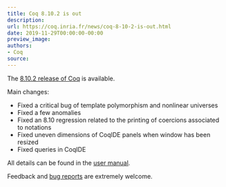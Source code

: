 ```yaml
---
title: Coq 8.10.2 is out
description:
url: https://coq.inria.fr/news/coq-8-10-2-is-out.html
date: 2019-11-29T00:00:00-00:00
preview_image:
authors:
- Coq
source:
---
```



<p>The <a href="https://github.com/coq/coq/releases/tag/V8.10.2">8.10.2 release of Coq</a> is available.</p>
<p>Main changes:</p>
<ul>
<li>Fixed a critical bug of template polymorphism and nonlinear universes</li>
<li>Fixed a few anomalies</li>
<li>Fixed an 8.10 regression related to the printing of coercions associated to notations</li>
<li>Fixed uneven dimensions of CoqIDE panels when window has been resized</li>
<li>Fixed queries in CoqIDE</li>
</ul>
<p>All details can be found in the <a href="https://coq.github.io/doc/V8.10.2/refman/changes.html#changes-in-8-10-2">user manual</a>.</p>
<p>Feedback and <a href="https://github.com/coq/coq/issues">bug reports</a> are extremely welcome.</p>

 
